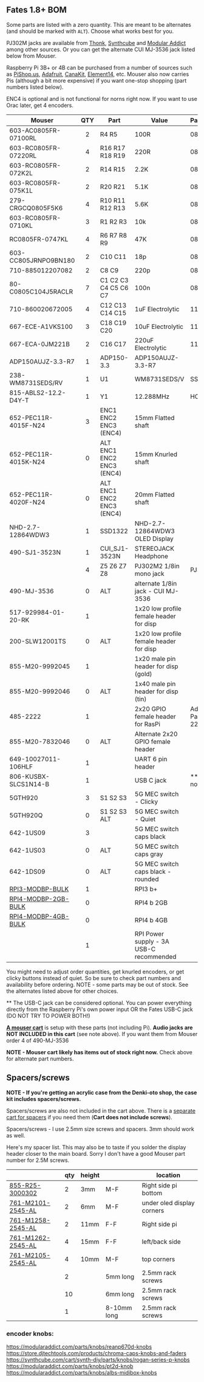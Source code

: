 ## Fates 1.8+ BOM

Some parts are listed with a zero quantity. This are meant to be alternates (and should be marked with `ALT`). Choose what works best for you.

PJ302M jacks are available from [Thonk](https://www.thonk.co.uk/shop/3-5mm-jacks/ ), [Synthcube](https://synthcube.com/cart/3-5mm-mono-jack-pj302m-rt-angle-hex-nut) and [Modular Addict](https://modularaddict.com/pj302m-jacks) among other sources. Or you can get the alternate CUI MJ-3536 jack listed below from Mouser.

Raspberry Pi 3B+ or 4B can be purchased from a number of sources such as [PiShop.us](https://www.pishop.us/product/raspberry-pi-4-model-b-1gb/), [Adafruit](https://www.adafruit.com/product/3775?src=raspberrypi), [CanaKit](https://www.canakit.com/raspberry-pi-3-model-b-plus.html?cid=usd&src=raspberrypi&src=raspberrypi), [Element14](http://www.newark.com/49AC7637?src=raspberrypi), etc.
Mouser also now carries Pis (although a bit more expensive) if you want one-stop shopping (part numbers listed below).

ENC4 is optional and is not functional for norns right now. If you want to use Orac later, get 4 encoders.

| Mouser  | QTY | Part | Value | Package |
|-----|:--:|-----|-----|-----|
|603-AC0805FR-07100RL|2|R4 R5|100R|0805|
|603-RC0805FR-07220RL|4|R16 R17 R18 R19|220R|0805|
|603-RC0805FR-072K2L|2|R14 R15|2.2K|0805|
|603-RC0805FR-075K1L|2|R20 R21|5.1K|0805|
|279-CRGCQ0805F5K6|4|R10 R11 R12 R13|5.6K|0805|
|603-RC0805FR-0710KL|3|R1 R2 R3|10k|0805|
|RC0805FR-0747KL|4|R6 R7 R8 R9|47K|0805|
|603-CC805JRNPO9BN180|2|C10 C11|18p|0805|
|710-885012207082|2|C8 C9|220p|0805|
|80-C0805C104J5RACLR|7|C1 C2 C3 C4 C5 C6 C7|100n|0805|
|710-860020672005|4|C12 C13 C14 C15|1uF Electrolytic|11mm|
|667-ECE-A1VKS100|3|C18 C19 C20|10uF Electrolytic|11mm|
|667-ECA-0JM221B|2|C16 C17|220uF Electrolytic|11mm|                                                                                                                                                                                                                                                                                                                                                                                                                                                                                                                                                                                                                                                         
|ADP150AUJZ-3.3-R7|1|ADP150-3.3|ADP150AUJZ-3.3-R7||
|238-WM8731SEDS/RV|1|U1|WM8731SEDS/V|SSOP28||
|815-ABLS2-12.2-D4Y-T|1|Y1|12.288MHz|HC49UP||
|652-PEC11R-4015F-N24|3|ENC1 ENC2 ENC3 (ENC4)|15mm Flatted shaft||
|652-PEC11R-4015K-N24|0|ALT ENC1 ENC2 ENC3 (ENC4)|15mm Knurled shaft||
|652-PEC11R-4020F-N24|0|ALT ENC1 ENC2 ENC3 (ENC4)|20mm Flatted shaft||
|NHD-2.7-12864WDW3|1|SSD1322|NHD-2.7-12864WDW3 OLED Display|
|490-SJ1-3523N|1|CUI_SJ1-3523N|STEREOJACK Headphone||
||4|Z5 Z6 Z7 Z8|PJ302M2 1/8in mono jack|PJ302M|
|490-MJ-3536|0| ALT |alternate 1/8in jack - CUI MJ-3536||
|517-929984-01-20-RK|1||1x20 low profile female header for disp||
|200-SLW12001TS|0|ALT|1x20 low profile female header for disp||
|855-M20-9992045|1||1x20 male pin header for disp (gold)||
|855-M20-9992046|0|ALT|1x40 male pin header for disp (tin)||
|485-2222|1||2x20 GPIO female header for RasPi|Adafruit Part # 2222|
|855-M20-7832046|0|ALT|Alternate 2x20 GPIO female header||
|649-10027011-106HLF|1||UART 6 pin header||
|806-KUSBX-SLCS1N14-B|1||USB C jack|** See note|
|5GTH920|3|S1 S2 S3|5G MEC switch - Clicky||
|5GTH920Q|0|S1 S2 S3 ALT|5G MEC switch - Quiet||
|642-1US09|3| |5G MEC switch caps black||
|642-1US03|0| ALT |5G MEC switch caps gray||
|642-1DS09|0| ALT |5G MEC switch caps black - rounded||
|[RPI3-MODBP-BULK](http://www.mouser.com/Search/ProductDetail.aspx?R=RPI3-MODBP-BULK)|1| |RPI3 b+||
|[RPI4-MODBP-2GB-BULK](http://www.mouser.com/Search/ProductDetail.aspx?R=RPI4-MODBP-2GB-BULK)|0| |RPI4 b 2GB||
|[RPI4-MODBP-4GB-BULK](http://www.mouser.com/Search/ProductDetail.aspx?R=RPI4-MODBP-4GB-BULK)|0| |RPI4 b 4GB||
||1| |RPI Power supply - 3A USB-C recommended||

You might need to adjust order quantities, get knurled encoders, or get clicky buttons instead of quiet. So be sure to check part numbers and availability before ordering. NOTE - some parts may be out of stock. See the alternates listed above for other choices.

\** The USB-C jack can be considered optional. You can power everything directly from the Raspberry Pi's own power input OR the Fates USB-C jack (DO NOT TRY TO POWER BOTH!)

**[A mouser cart](https://www.mouser.com/ProjectManager/ProjectDetail.aspx?AccessID=bdba42bdf9 )** is setup with these parts (not including Pi). **Audio jacks are NOT INCLUDED in this cart** (see note above). If you want them from Mouser order 4 of 490-MJ-3536

**NOTE - Mouser cart likely has items out of stock right now.** Check above for alternate part numbers.

## Spacers/screws

**NOTE - If you're getting an acrylic case from the Denki-oto shop, the case kit includes spacers/screws.**

Spacers/screws are also not included in the cart above. There is a [separate cart for spacers](https://www.mouser.com/ProjectManager/ProjectDetail.aspx?AccessID=367d290c06) if you need them (**Cart does not include screws**).

Spacers/screws - I use 2.5mm size screws and spacers. 3mm should work as well.

Here's my spacer list. This may also be to taste if you solder the display header closer to the main board. Sorry I don't have a good Mouser part number for 2.5M screws.

|   | qty | height |  | location  |
|-----|--|-----|-----|-----|
|[855-R25-3000302](http://www.mouser.com/Search/ProductDetail.aspx?R=855-R25-3000302)|2|3mm|M-F|Right side pi bottom|
|[761-M2101-2545-AL](http://www.mouser.com/Search/ProductDetail.aspx?R=761-M2101-2545-AL)|2|6mm|M-F|under oled display corners|
|[761-M1258-2545-AL](http://www.mouser.com/Search/ProductDetail.aspx?R=761-M1258-2545-AL)|2|11mm|F-F|Right side pi|
|[761-M1262-2545-AL](http://www.mouser.com/Search/ProductDetail.aspx?R=761-M1262-2545-AL)|4|15mm|F-F|left/back side|
|[761-M2105-2545-AL](http://www.mouser.com/Search/ProductDetail.aspx?R=761-M2105-2545-AL)|4|10mm|M-F|top corners|
||2||5mm long|2.5mm rack screws|
||10||6mm long|2.5mm rack screws|
||1||8-10mm long|2.5mm rack screws|



### encoder knobs:

 https://modularaddict.com/parts/knobs/reanp670d-knobs  
 https://store.djtechtools.com/products/chroma-caps-knobs-and-faders  
 https://synthcube.com/cart/synth-diy/parts/knobs/rogan-series-p-knobs  
 https://modularaddict.com/parts/knobs/pt2d-knob  
 https://modularaddict.com/parts/knobs/albs-midibox-knobs  
 